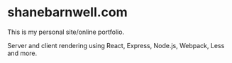 # shanebarnwell.com

This is my personal site/online portfolio.


Server and client rendering using React, Express, Node.js, Webpack, Less and more.


